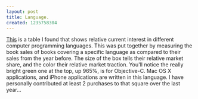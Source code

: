 ```yaml
--- 
layout: post
title: Language.
created: 1235758304
---
```

[This](http://radar.oreilly.com/assets_c/2009/02/TM_qtr_py_Prog_Lang.html) is a table I found that shows relative current interest in different computer programming languages.  This was put together by measuring the book sales of books covering a specific language as compared to their sales from the year before.  The size of the box tells their relative market share, and the color their relative market traction.  You'll notice the really bright green one at the top, up 965%, is for Objective-C.  Mac OS X applications, and iPhone applications are written in this language.  I have personally contributed at least 2 purchases to that square over the last year...
